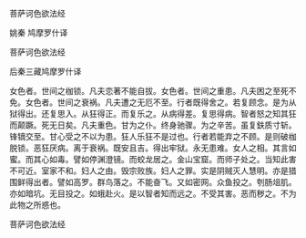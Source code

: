   菩萨诃色欲法经  

姚秦 鸠摩罗什译  

菩萨诃色欲法经  

后秦三藏鸠摩罗什译  

女色者。世间之枷锁。凡夫恋著不能自拔。女色者。世间之重患。凡夫困之至死不免。女色者。世间之衰祸。凡夫遭之无厄不至。行者既得舍之。若复顾念。是为从狱得出。还复思入。从狂得正。而复乐之。从病得差。复思得病。智者怒之知其狂而颠蹶。死无日矣。凡夫重色。甘为之仆。终身驰骤。为之辛苦。虽复鈇质寸斩。锋镝交至。甘心受之不以为患。狂人乐狂不是过也。行者若能弃之不顾。是则破枷脱锁。恶狂厌病。离于衰祸。既安且吉。得出牢狱。永无患难。女人之相。其言如蜜。而其心如毒。譬如停渊澄镜。而蛟龙居之。金山宝窟。而师子处之。当知此害不可近。室家不和。妇人之由。毁宗败族。妇人之罪。实是阴贼灭人慧明。亦是猎围鲜得出者。譬如高罗。群鸟落之。不能奋飞。又如密网。众鱼投之。刳肠俎肌。亦如暗坑。无目投之。如蛾赴火。是以智者知而远之。不受其害。恶而秽之。不为此物之所惑也。  

菩萨诃色欲法经  
